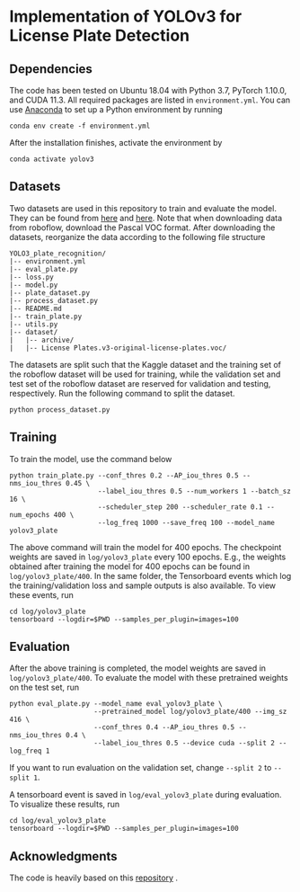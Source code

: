 # Implementation of YOLOv3 for License Plate Detection

## Dependencies

The code has been tested on Ubuntu 18.04 with Python 3.7, PyTorch 1.10.0, and CUDA 11.3. All required packages are
listed in `environment.yml`. You can use [Anaconda](https://www.anaconda.com/products/individual) to set up a Python
environment by running

```
conda env create -f environment.yml
```

After the installation finishes, activate the environment by

```
conda activate yolov3
```

## Datasets

Two datasets are used in this repository to train and evaluate the model. They can be found from
[here](https://www.kaggle.com/datasets/andrewmvd/car-plate-detection) and
[here](https://public.roboflow.com/object-detection/license-plates-us-eu). Note that when downloading data from
roboflow, download the Pascal VOC format. After downloading the datasets, reorganize the data according to the following
file structure

```
YOLO3_plate_recognition/
|-- environment.yml
|-- eval_plate.py
|-- loss.py
|-- model.py
|-- plate_dataset.py
|-- process_dataset.py
|-- README.md
|-- train_plate.py
|-- utils.py
|-- dataset/
|   |-- archive/
|   |-- License Plates.v3-original-license-plates.voc/
```

The datasets are split such that the Kaggle dataset and the training set of the roboflow dataset will be used for
training, while the validation set and test set of the roboflow dataset are reserved for validation and testing,
respectively. Run the following command to split the dataset.

```
python process_dataset.py
```

## Training

To train the model, use the command below

```
python train_plate.py --conf_thres 0.2 --AP_iou_thres 0.5 --nms_iou_thres 0.45 \
                      --label_iou_thres 0.5 --num_workers 1 --batch_sz 16 \
                      --scheduler_step 200 --scheduler_rate 0.1 --num_epochs 400 \
                      --log_freq 1000 --save_freq 100 --model_name yolov3_plate
```

The above command will train the model for 400 epochs. The checkpoint weights are saved in `log/yolov3_plate` every 100
epochs. E.g., the weights obtained after training the model for 400 epochs can be found in `log/yolov3_plate/400`. In
the same folder, the Tensorboard events which log the training/validation loss and sample outputs is also available. To
view these events, run

```
cd log/yolov3_plate
tensorboard --logdir=$PWD --samples_per_plugin=images=100
```

## Evaluation

After the above training is completed, the model weights are saved in `log/yolov3_plate/400`. To evaluate the model with
these pretrained weights on the test set, run

```
python eval_plate.py --model_name eval_yolov3_plate \
                     --pretrained_model log/yolov3_plate/400 --img_sz 416 \
                     --conf_thres 0.4 --AP_iou_thres 0.5 --nms_iou_thres 0.4 \
                     --label_iou_thres 0.5 --device cuda --split 2 --log_freq 1 
```

If you want to run evaluation on the validation set, change `--split 2` to `--split 1`.

A tensorboard event is saved in `log/eval_yolov3_plate` during evaluation. To visualize these results, run

```
cd log/eval_yolov3_plate
tensorboard --logdir=$PWD --samples_per_plugin=images=100
```

## Acknowledgments

The code is heavily based on
this [repository](https://github.com/aladdinpersson/Machine-Learning-Collection/tree/master/ML/Pytorch/object_detection/YOLOv3)
.
